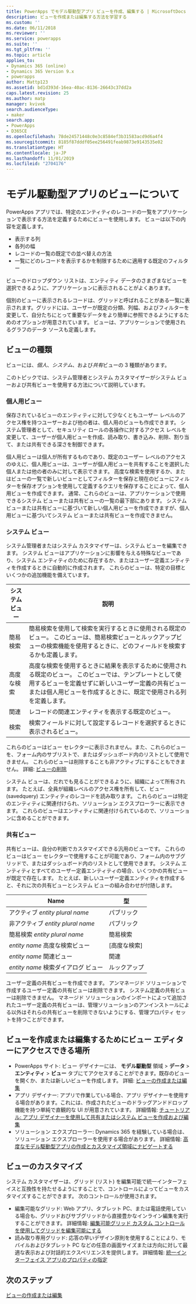 ```yaml
---
title: PowerApps でモデル駆動型アプリ ビューを作成、編集する | MicrosoftDocs
description: ビューを作成または編集する方法を学習する
ms.custom: ''
ms.date: 06/11/2018
ms.reviewer: ''
ms.service: powerapps
ms.suite: ''
ms.tgt_pltfrm: ''
ms.topic: article
applies_to:
- Dynamics 365 (online)
- Dynamics 365 Version 9.x
- powerapps
author: Mattp123
ms.assetid: bd1d393d-16ea-40ac-8136-26643c37dd2a
caps.latest.revision: 25
ms.author: matp
manager: kvivek
search.audienceType:
- maker
search.app:
- PowerApps
- D365CE
ms.openlocfilehash: 78de24571448c0e3c8584ef3b31583acd9d6a4f4
ms.sourcegitcommit: 8185f87dddf05ee256491feab9873e9143535e02
ms.translationtype: HT
ms.contentlocale: ja-JP
ms.lasthandoff: 11/01/2019
ms.locfileid: "2704176"
---
```

# <a name="understand-model-driven-app-views"></a>モデル駆動型アプリのビューについて

<a name="BKMK_CreatingAndEditingViews"></a>   

PowerApps アプリでは、特定のエンティティのレコードの一覧をアプリケーションで表示する方法を定義するためにビューを使用します。 ビューは以下の内容を定義します。

- 表示する列
- 各列の幅
- レコードの一覧の既定での並べ替えの方法
- 一覧にどのレコードを表示するかを制限するために適用する既定のフィルター

ビューのドロップダウン リストは、エンティティ データのさまざまなビューを選択できるように、アプリケーションに表示されることがよくあります。

個別のビューに表示されるレコードは、グリッドと呼ばれることがある一覧に表示されます。グリッドには、ユーザーが既定の分類、列幅、およびフィルターを変更して、自分たちにとって重要なデータをより簡単に参照できるようにするためのオプションが用意されています。 ビューは、アプリケーションで使用されるグラフのデータ ソースも定義します。  
  
## <a name="types-of-views"></a>ビューの種類  
  
ビューには、*個人*、*システム*、および*共有*ビューの 3 種類があります。

このトピックでは、システム管理者とシステム カスタマイザーがシステム ビューおよび共有ビューを使用する方法について説明しています。 
  
### <a name="personal-views"></a>個人用ビュー  
  
 保存されているビューのエンティティに対して少なくともユーザー レベルのアクセス権を持つユーザーおよび他の者は、個人用のビューも作成できます。 システム管理者として、セキュリティ ロールの各操作に対するアクセス レベルを変更して、ユーザーが個人用ビューを作成、読み取り、書き込み、削除、割り当て、または共有できる深さを制御できます。

個人用ビューは個人が所有するものであり、既定のユーザー レベルのアクセスのゆえに、個人用ビューは、ユーザーが個人用ビューを共有することを選択した個人または他の者のみに対して表示できます。 高度な検索を使用するか、またはビューの一覧で新しいビューとしてフィルターを保存と現在のビューにフィルターを保存オプションを使用して定義するクエリを保存することによって、個人用ビューを作成できます。 通常、これらのビューは、アプリケーションで使用できるシステム ビューまたは共有ビューの一覧の最下部にあります。 システム ビューまたは共有ビューに基づいて新しい個人用ビューを作成できますが、個人用ビューに基づいてシステム ビューまたは共有ビューを作成できません。
  
### <a name="system-views"></a>システム ビュー
システム管理者またはシステム カスタマイザーは、システム ビューを編集できます。 システム ビューはアプリケーションに影響を与える特殊なビューであり、システム エンティティのために存在するか、またはユーザー定義エンティティを作成するときに自動的に作成されます。 これらのビューは、特定の目標といくつかの追加機能を備えています。 


|システム ビュー  |説明  |
|---------|---------|
|簡易検索     | 簡易検索を使用して検索を実行するときに使用される既定のビュー。 このビューは、簡易検索ビューとルックアップビューの検索機能を使用するときに、どのフィールドを検索するかも定義します。        |
|高度な検索​​     |  高度な検索を使用するときに結果を表示するために使用される既定のビュー。 このビューでは、テンプレートとして使用するビューを定義せずに新しいユーザー定義の共有ビューまたは個人用ビューを作成するときに、既定で使用される列を定義します。       |
|関連     |  レコードの関連エンティティを表示する既定のビュー。       |
|検索     | 検索フィールドに対して設定するレコードを選択するときに表示されるビュー。        |

これらのビューはビュー セレクターに表示されません。また、これらのビューを、フォーム内のサブリストで、またはダッシュボード内のリストとして使用できません。 これらのビューは削除することも非アクティブにすることもできません。 詳細: [ビューの削除](remove-views.md)

システム ビューは、だれでも見ることができるように、組織によって所有されます。 たとえば、全員が組織レベルのアクセス権を所有して、ビュー (savedquery) エンティティのレコードを読み取ります。 これらのビューは特定のエンティティに関連付けられ、ソリューション エクスプローラーに表示できます。 これらのビューはエンティティに関連付けられているので、ソリューションに含めることができます。

### <a name="public-views"></a>共有ビュー

共有ビューは、自分の判断でカスタマイズできる汎用のビューです。 これらのビューはビュー セレクターで使用することが可能であり、フォーム内のサブグリッドで、またはダッシュボード内のリストとして使用できます。 システム エンティティとすべてのユーザー定義エンティティの場合、いくつかの共有ビューが既定で存在します。 たとえば、新しいユーザー定義エンティティを作成すると、それに次の共有ビューとシステム ビューの組み合わせが付随します。


|Name  |型  |
|---------|---------|
|アクティブ *entity plural name*     |  パブリック       |
|非アクティブ *entity plural name*    |  パブリック       |
|簡易検索 *entity plural name*     | 簡易検索        |
|*entity name* 高度な検索ビュー     | [高度な検索]        |
|*entity name* 関連ビュー     |  関連       |
|*entity name* 検索ダイアログ ビュー     | ルックアップ        |

ユーザー定義の共有ビューを作成できます。 アンマネージド ソリューションで作成するユーザー定義の共有ビューは削除できます。 システム定義の共有ビューは削除できません。 マネージド ソリューションのインポートによって追加されたユーザー定義の共有ビューは、管理ソリューションのアンインストールによる以外はそれらの共有ビューを削除できないようにする、管理プロパティ セットを持つことができます。

## <a name="places-where-you-can-access-the-view-editor-to-create-or-edit-views"></a>ビューを作成または編集するためにビュー エディターにアクセスできる場所

- PowerApps サイト: ビュー デザイナーには、 **モデル駆動型** 領域 > **データ** > **エンティティ** > **ビュー** タブにてアクセスすることができます。既存のビューを開くか、または新しいビューを作成します。 詳細: [ビューの作成または編集](create-and-edit-views.md)
- アプリ デザイナー: アプリで作業している場合、アプリ デザイナーを使用する場合があります。これには、作成されたビューのドラッグアンドドロップ機能を持つ単純で直観的な UI が用意されています。 詳細情報: [チュートリアル: アプリ デザイナーを使用して共有またはシステム ビューを作成および編集](create-edit-views-app-designer.md)
- ソリューション エクスプローラー: Dynamics 365 を経験している場合は、ソリューション エクスプローラーを使用する場合があります。 詳細情報: [高度なモデル駆動型アプリの作成とカスタマイズ領域にナビゲートする](advanced-navigation.md#solution-explorer)
 
## <a name="customize-views"></a>ビューのカスタマイズ

システム カスタマイザーは、グリッド (リスト) を編集可能で統一インターフェイスと互換性を持たせるようにすることで、コントロールによってビューをカスタマイズすることができます。 次のコントロールが使用されます。

- 編集可能なグリッド: Web アプリ、タブレット PC、または電話使用している場合も、グリッドおびサブグリッドから直接豊かなインライン編集を実行することができます。 詳細情報: [編集可能グリッド カスタム コントロールを使用してグリッドを編集可能にする](make-grids-lists-editable-custom-control.md)
- 読み取り専用グリッド: 応答の早いデザイン原則を使用することにより、モバイルおよびタブレット PC などの任意の画面サイズまたは方向に対して最適な表示および対話的エクスペリエンスを提供します。 詳細情報: [統一インターフェイス アプリのプロパティの指定](specify-properties-for-unified-interface-apps.md)

## <a name="next-steps"></a>次のステップ

[ビューの作成または編集](create-and-edit-views.md)
